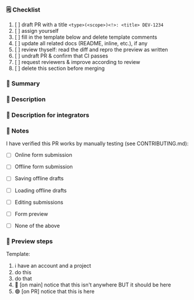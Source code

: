 ### 🗒️ Checklist

1. [ ] draft PR with a title `<type>(<scope>)<!>: <title> DEV-1234`
2. [ ] assign yourself
3. [ ] fill in the template below and delete template comments
4. [ ] update all related docs (README, inline, etc.), if any
5. [ ] review thyself: read the diff and repro the preview as written
6. [ ] undraft PR & confirm that CI passes
7. [ ] request reviewers & improve according to review
8. [ ] delete this section before merging


### 📣 Summary
<!-- Delete this section if changes are internal only. -->
<!-- One sentence summary, worded for non-technical seasoned Enketo end-users. -->



### 📖 Description
<!-- Delete this section if summary already said everything. -->
<!-- Full description, worded for non-technical seasoned Enketo end-users. -->
<!-- Examples:
- How does this change affect users?
- What are the intentional changes to behavior?
-->



### 👷 Description for integrators
<!-- Delete this section if everything is already said above. -->
<!-- Full description, worded for technical Enketo integrators (Kobo, ODK, etc.). -->



### 💭 Notes
<!-- Delete this section if empty. -->
<!-- Anything else useful, worded for reviewers, testers, and future git archaeologist maintainers. -->
<!-- Examples:
- attach any special forms for preview/testing,
- useful screenshots, copy-pasted logs, etc.
- what alternatives were considered/tried but didn't work?
- What could have accidentally been affected by code changes, a.k.a. regression risk?
- proactively answer likely questions,
-->

I have verified this PR works by manually testing (see CONTRIBUTING.md):

- [ ] Online form submission
- [ ] Offline form submission
- [ ] Saving offline drafts
- [ ] Loading offline drafts
- [ ] Editing submissions
- [ ] Form preview
- [ ] None of the above


### 👀 Preview steps
<!-- Delete this section if behavior can't change. -->
<!-- If behavior changes or merely may change, add a preview of a minimal happy path. -->

Template:
1. ℹ️ have an account and a project
2. do this
3. do that
4. 🔴 [on main] notice that this isn't anywhere BUT it should be here
5. 🟢 [on PR] notice that this is here
